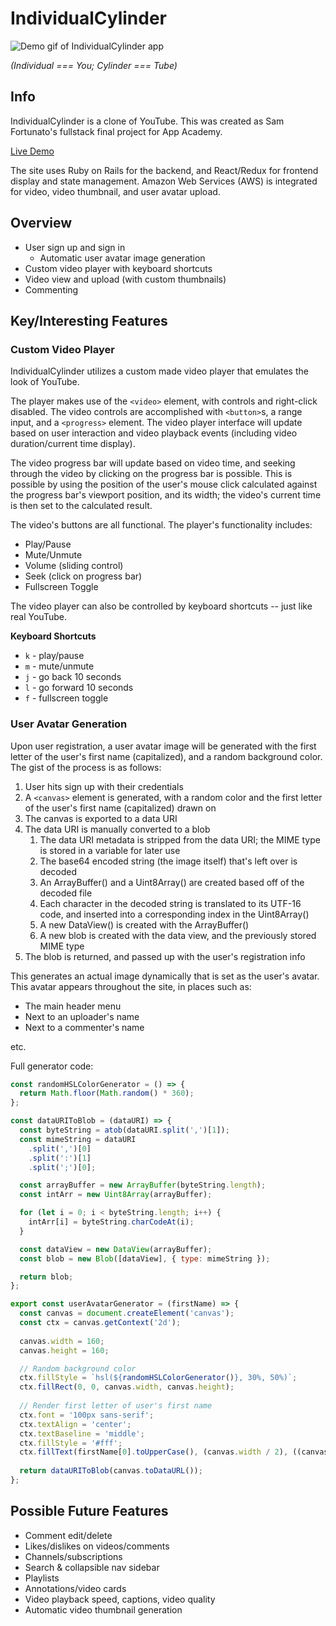# IndividualCylinder

![Demo gif of IndividualCylinder app](https://s3.amazonaws.com/individualcylinder-video-upload-dev/demo.gif)

_(Individual === You; Cylinder === Tube)_

## Info

IndividualCylinder is a clone of YouTube. This was created as Sam Fortunato's fullstack final project for App Academy.

[Live Demo](https://individualcylinder.herokuapp.com/)

The site uses Ruby on Rails for the backend, and React/Redux for frontend display and state management. Amazon Web Services (AWS) is integrated for video, video thumbnail, and user avatar upload.

## Overview

* User sign up and sign in
  * Automatic user avatar image generation
* Custom video player with keyboard shortcuts
* Video view and upload (with custom thumbnails)
* Commenting

## Key/Interesting Features

### Custom Video Player

IndividualCylinder utilizes a custom made video player that emulates the look of YouTube.

The player makes use of the `<video>` element, with controls and right-click disabled. The video controls are accomplished with `<button>`s, a range input, and a `<progress>` element. The video player interface will update based on user interaction and video playback events (including video duration/current time display).

The video progress bar will update based on video time, and seeking through the video by clicking on the progress bar is possible. This is possible by using the position of the user's mouse click calculated against the progress bar's viewport position, and its width; the video's current time is then set to the calculated result.

The video's buttons are all functional. The player's functionality includes:

* Play/Pause
* Mute/Unmute
* Volume (sliding control)
* Seek (click on progress bar)
* Fullscreen Toggle

The video player can also be controlled by keyboard shortcuts -- just like real YouTube.

**Keyboard Shortcuts**

* `k` - play/pause
* `m` - mute/unmute
* `j` - go back 10 seconds
* `l` - go forward 10 seconds
* `f` - fullscreen toggle

### User Avatar Generation

Upon user registration, a user avatar image will be generated with the first letter of the user's first name (capitalized), and a random background color. The gist of the process is as follows:

1. User hits sign up with their credentials
2. A `<canvas>` element is generated, with a random color and the first letter of the user's first name (capitalized) drawn on
3. The canvas is exported to a data URI
4. The data URI is manually converted to a blob
    1. The data URI metadata is stripped from the data URI; the MIME type is stored in a variable for later use
    2. The base64 encoded string (the image itself) that's left over is decoded
    3. An ArrayBuffer() and a Uint8Array() are created based off of the decoded file
    4. Each character in the decoded string is translated to its UTF-16 code, and inserted into a corresponding index in the Uint8Array()
    5. A new DataView() is created with the ArrayBuffer()
    6. A new blob is created with the data view, and the previously stored MIME type
5. The blob is returned, and passed up with the user's registration info

This generates an actual image dynamically that is set as the user's avatar. This avatar appears throughout the site, in places such as:

* The main header menu
* Next to an uploader's name
* Next to a commenter's name

etc.

Full generator code:

```javascript
const randomHSLColorGenerator = () => {
  return Math.floor(Math.random() * 360);
};

const dataURIToBlob = (dataURI) => {
  const byteString = atob(dataURI.split(',')[1]);
  const mimeString = dataURI
    .split(',')[0]
    .split(':')[1]
    .split(';')[0];

  const arrayBuffer = new ArrayBuffer(byteString.length);
  const intArr = new Uint8Array(arrayBuffer);

  for (let i = 0; i < byteString.length; i++) {
    intArr[i] = byteString.charCodeAt(i);
  }

  const dataView = new DataView(arrayBuffer);
  const blob = new Blob([dataView], { type: mimeString });

  return blob;
};

export const userAvatarGenerator = (firstName) => {
  const canvas = document.createElement('canvas');
  const ctx = canvas.getContext('2d');
  
  canvas.width = 160;
  canvas.height = 160;

  // Random background color
  ctx.fillStyle = `hsl(${randomHSLColorGenerator()}, 30%, 50%)`;
  ctx.fillRect(0, 0, canvas.width, canvas.height);
  
  // Render first letter of user's first name
  ctx.font = '100px sans-serif';
  ctx.textAlign = 'center';
  ctx.textBaseline = 'middle';
  ctx.fillStyle = '#fff';
  ctx.fillText(firstName[0].toUpperCase(), (canvas.width / 2), ((canvas.height / 2) + 4));
  
  return dataURIToBlob(canvas.toDataURL());
};
```

## Possible Future Features

* Comment edit/delete
* Likes/dislikes on videos/comments
* Channels/subscriptions
* Search & collapsible nav sidebar
* Playlists
* Annotations/video cards
* Video playback speed, captions, video quality
* Automatic video thumbnail generation
